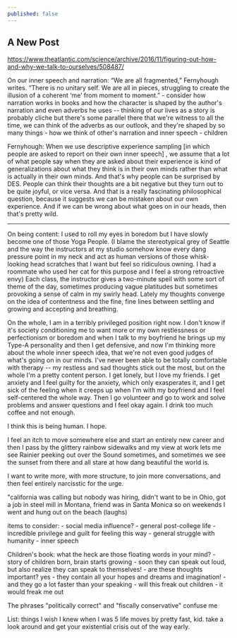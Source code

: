 ```yaml
---
published: false
---
```

## A New Post
https://www.theatlantic.com/science/archive/2016/11/figuring-out-how-and-why-we-talk-to-ourselves/508487/

On our inner speech and narration:
“We are all fragmented,” Fernyhough writes. “There is no unitary self. We are all in pieces, struggling to create the illusion of a coherent ‘me’ from moment to moment.”
	- consider how narration works in books and how the character is shaped by the author's narration and even adverbs he uses -- thinking of our lives as a story is probably cliche but there's some parallel there that we're witness to all the time, we can think of the adverbs as our outlook, and they're shaped by so many things
    - how we think of other's narration and inner speech
    - children


Fernyhough: When we use descriptive experience sampling [in which people are asked to report on their own inner speech] , we assume that a lot of what people say when they are asked about their experience is kind of generalizations about what they think is in their own minds rather than what is actually in their own minds. And that's why people can be surprised by DES. People can think their thoughts are a bit negative but they turn out to be quite joyful, or vice versa. And that is a really fascinating philosophical question, because it suggests we can be mistaken about our own experience. And if we can be wrong about what goes on in our heads, then that's pretty wild.

------------------


On being content:
I used to roll my eyes in boredom but I have slowly become one of those Yoga People. (I blame the stereotypical grey of Seattle and the way the instructors at my studio somehow know every dang pressure point in my neck and act as human versions of those whisk-looking head scratches that I want but feel so ridiculous owning. I had a roommate who used her cat for this purpose and I feel a strong retroactive envy)
Each class, the instructor gives a two-minute speil with some sort of theme of the day, sometimes producing vague platitudes but sometimes provoking a sense of calm in my swirly head. Lately my thoughts converge on the idea of contentness and the fine, fine lines between settling and growing and accepting and breathing.

On the whole, I am in a terribly privileged position right now. I don't know if it's society conditioning me to want more or my own restlessness or perfectionism or boredom and when I talk to my boyfriend he brings up my Type-A personality and then I get defensive, and now I'm thinking more about the whole inner speech idea, that we're not even good judges of what's going on in our minds. I've never been able to be totally comfortable with therapy -- my restless and sad thoughts stick out the most, but on the whole I'm a pretty content person. 
I get lonely, but I love my friends. I get anxiety and I feel guilty for the anxiety, which only exasperates it, and I get sick of the feeling when it creeps up when I'm with my boyfriend and I feel self-centered the whole way. Then I go volunteer and go to work and solve problems and answer questions and I feel okay again. I drink too much coffee and not enough.

I think this is being human. I hope.

I feel an itch to move somewhere else and start an entirely new career and then I pass by the glittery rainbow sidewalks and my view at work lets me see Rainier peeking out over the Sound sometimes, and sometimes we see the sunset from there and all stare at how dang beautiful the world is.

I want to write more, with more structure, to join more conversations, and then feel entirely narcisstic for the urge. 

"california was calling but nobody was hiring, didn't want to be in Ohio, got a job in steel mill in Montana, friend was in Santa Monica so on weekends I went and hung out on the beach (laughs)




items to consider:
	- social media influence?
    - general post-college life
    - incredible privilege and guilt for feeling this way
    - general struggle with humanity
    - inner speech 

Children's book: what the heck are those floating words in your mind?
	- story of children born, brain starts growing
	- soon they can speak out loud, but also realize they can speak to themselves!
	- are these thoughts important? yes
	- they contain all your hopes and dreams and imagination!
	- and they go a lot faster than your speaking
	- will this freak out children
	- it would freak me out


The phrases "politically correct" and "fiscally conservative" confuse me

List: things I wish I knew when I was 5
life moves by pretty fast, kid. take a look around and get your existential
crisis out of the way early.
